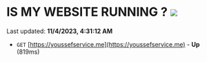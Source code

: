 # IS MY WEBSITE RUNNING ? [![](https://img.shields.io/static/v1?label=Sponsor&message=%E2%9D%A4&logo=GitHub&color=%23fe8e86)](https://github.com/sponsors/<username>)

Last updated: **11/4/2023, 4:31:12 AM**

- `GET` [https://youssefservice.me](https://youssefservice.me) - **Up** (819ms)
